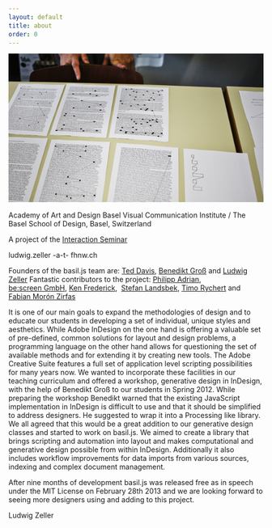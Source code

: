 ```yaml
---
layout: default
title: about
order: 0
---
```


![](/../assets/images/aboutpage.jpg)  

Academy of Art and Design Basel
Visual Communication Institute / The Basel School of Design,
Basel, Switzerland

A project of the [Interaction Seminar](http://web.fhnw.ch/hgk/projekte/interaktion/)

ludwig.zeller -a-t- fhnw.ch

Founders of the basil.js team are: [Ted Davis](http://teddavis.org), [Benedikt Groß](http://benedikt-gross.de) and [Ludwig Zeller](http://ludwigzeller.de)
Fantastic contributors to the project: [Philipp Adrian](http://www.philippadrian.com/), [be:screen GmbH](http://bescreen.de/), [Ken Frederick](http://kennethfrederick.de),  [Stefan Landsbek](http://47nord.de), [Timo Rychert](http://timorychert.de) and [Fabian Morón Zirfas](http://fabianmoronzirfas.me)

It is one of our main goals to expand the methodologies of design and to educate our students in developing a set of individual, unique styles and aesthetics.
While Adobe InDesign on the one hand is offering a valuable set of pre-defined, common solutions for layout and design problems, a programming language on the other hand allows for questioning the set of available methods and for extending it by creating new tools.
The Adobe Creative Suite features a full set of application level scripting possibilities for many years now. We wanted to incorporate these facilities in our teaching curriculum and offered a workshop, generative design in InDesign, with the help of Benedikt Groß to our students in Spring 2012. While preparing the workshop Benedikt warned that the existing JavaScript implementation in InDesign is difficult to use and that it should be simplified to address designers. He suggested to wrap it into a Processing like library.
We all agreed that this would be a great addition to our generative design classes and started to work on basil.js. We aimed to create a library that brings scripting and automation into layout and makes computational and generative design possible from within InDesign. Additionally it also includes workflow improvements for data imports from various sources, indexing and complex document management.

After nine months of development basil.js was released free as in speech under the MIT License on February 28th 2013 and we are looking forward to seeing more designers using and adding to this project.

Ludwig Zeller
